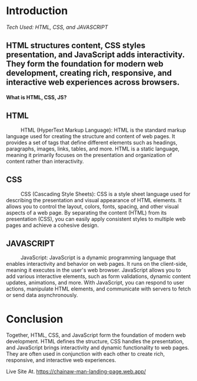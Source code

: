 <h1>Introduction</h1>
<i>Tech Used: HTML, CSS, and JAVASCRIPT</i>

<h2>
HTML structures content, CSS styles presentation, and JavaScript adds interactivity. They form the foundation for modern web development, creating rich, responsive, and interactive web experiences across browsers.</h2>

<h4>What is HTML, CSS, JS?</h4>

<h2>HTML</h2>
<p> &nbsp;&nbsp;&nbsp;&nbsp;&nbsp;&nbsp;&nbsp;&nbsp;&nbsp; HTML (HyperText Markup Language): HTML is the standard markup language used for creating the structure and content of web pages. It provides a set of tags that define different elements such as headings, paragraphs, images, links, tables, and more. HTML is a static language, meaning it primarily focuses on the presentation and organization of content rather than interactivity.</p>

<h2>CSS</h2>
<p> &nbsp;&nbsp;&nbsp;&nbsp;&nbsp;&nbsp;&nbsp;&nbsp;&nbsp; CSS (Cascading Style Sheets): CSS is a style sheet language used for describing the presentation and visual appearance of HTML elements. It allows you to control the layout, colors, fonts, spacing, and other visual aspects of a web page. By separating the content (HTML) from its presentation (CSS), you can easily apply consistent styles to multiple web pages and achieve a cohesive design.</p>

<h2>JAVASCRIPT</h2>
<p> &nbsp;&nbsp;&nbsp;&nbsp;&nbsp;&nbsp;&nbsp;&nbsp;&nbsp; JavaScript: JavaScript is a dynamic programming language that enables interactivity and behavior on web pages. It runs on the client-side, meaning it executes in the user's web browser. JavaScript allows you to add various interactive elements, such as form validations, dynamic content updates, animations, and more. With JavaScript, you can respond to user actions, manipulate HTML elements, and communicate with servers to fetch or send data asynchronously.</p>

<h1>Conclusion</h1>
<p>Together, HTML, CSS, and JavaScript form the foundation of modern web development. HTML defines the structure, CSS handles the presentation, and JavaScript brings interactivity and dynamic functionality to web pages. They are often used in conjunction with each other to create rich, responsive, and interactive web experiences.</p>

Live Site At.
<a href="https://chainaw-man-landing-page.web.app/">https://chainaw-man-landing-page.web.app/</a>
